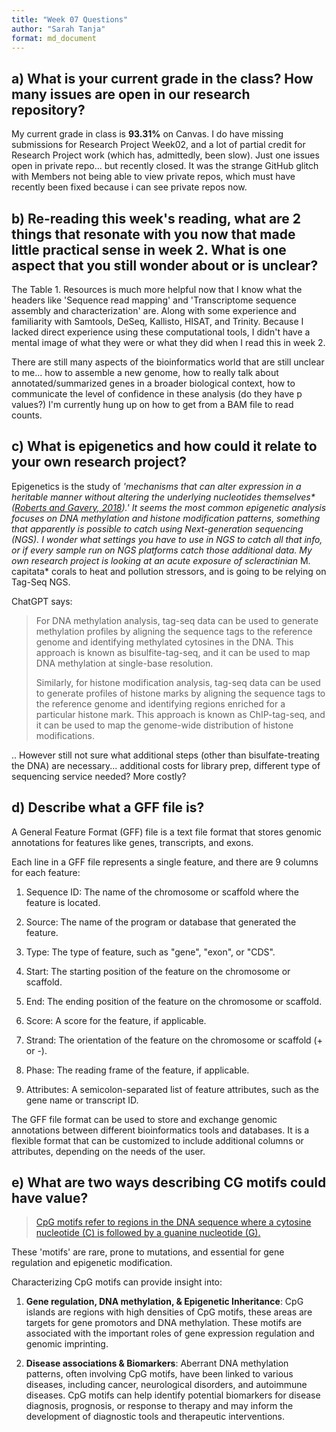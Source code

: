 ```yaml
---
title: "Week 07 Questions"
author: "Sarah Tanja"
format: md_document
---
```


## a) **What is your current grade in the class? How many issues are open in our research repository?**

My current grade in class is **93.31%** on Canvas. I do have missing submissions for Research Project Week02, and a lot of partial credit for Research Project work (which has, admittedly, been slow). Just one issues open in private repo... but recently closed. It was the strange GitHub glitch with Members not being able to view private repos, which must have recently been fixed because i can see private repos now.

## b) **Re-reading this week's reading, what are 2 things that resonate with you now that made little practical sense in week 2. What is one aspect that you still wonder about or is unclear?**

The Table 1. Resources is much more helpful now that I know what the headers like 'Sequence read mapping' and 'Transcriptome sequence assembly and characterization' are. Along with some experience and familiarity with Samtools, DeSeq, Kallisto, HISAT, and Trinity. Because I lacked direct experience using these computational tools, I didn't have a mental image of what they were or what they did when I read this in week 2.

There are still many aspects of the bioinformatics world that are still unclear to me... how to assemble a new genome, how to really talk about annotated/summarized genes in a broader biological context, how to communicate the level of confidence in these analysis (do they have p values?) I'm currently hung up on how to get from a BAM file to read counts.

## c) **What is epigenetics and how could it relate to your own research project?**

Epigenetics is the study of *'mechanisms that can alter expression in a heritable manner without altering the underlying nucleotides themselves\* ([Roberts and Gavery, 2018](https://bioone.org/journals/journal-of-shellfish-research/volume-37/issue-4/035.037.0406/Opportunities-in-Functional-Genomics--A-Primer-on-Lab-and/10.2983/035.037.0406.short)).' It seems the most common epigenetic analysis focuses on DNA methylation and histone modification patterns, something that apparently is possible to catch using Next-generation sequencing (NGS). I wonder what settings you have to use in NGS to catch all that info, or if every sample run on NGS platforms catch those additional data. My own research project is looking at an acute exposure of scleractinian* M. capitata\* corals to heat and pollution stressors, and is going to be relying on Tag-Seq NGS.

ChatGPT says:

> For DNA methylation analysis, tag-seq data can be used to generate methylation profiles by aligning the sequence tags to the reference genome and identifying methylated cytosines in the DNA. This approach is known as bisulfite-tag-seq, and it can be used to map DNA methylation at single-base resolution.
>
> Similarly, for histone modification analysis, tag-seq data can be used to generate profiles of histone marks by aligning the sequence tags to the reference genome and identifying regions enriched for a particular histone mark. This approach is known as ChIP-tag-seq, and it can be used to map the genome-wide distribution of histone modifications.

.. However still not sure what additional steps (other than bisulfate-treating the DNA) are necessary... additional costs for library prep, different type of sequencing service needed? More costly?

## d) **Describe what a GFF file is?**

A General Feature Format (GFF) file is a text file format that stores genomic annotations for features like genes, transcripts, and exons.

Each line in a GFF file represents a single feature, and there are 9 columns for each feature:

1.  Sequence ID: The name of the chromosome or scaffold where the feature is located.

2.  Source: The name of the program or database that generated the feature.

3.  Type: The type of feature, such as "gene", "exon", or "CDS".

4.  Start: The starting position of the feature on the chromosome or scaffold.

5.  End: The ending position of the feature on the chromosome or scaffold.

6.  Score: A score for the feature, if applicable.

7.  Strand: The orientation of the feature on the chromosome or scaffold (+ or -).

8.  Phase: The reading frame of the feature, if applicable.

9.  Attributes: A semicolon-separated list of feature attributes, such as the gene name or transcript ID.

The GFF file format can be used to store and exchange genomic annotations between different bioinformatics tools and databases. It is a flexible format that can be customized to include additional columns or attributes, depending on the needs of the user.

## e) **What are two ways describing CG motifs could have value?**

> [CpG motifs refer to regions in the DNA sequence where a cytosine nucleotide (C) is followed by a guanine nucleotide (G).](https://sr320.github.io/course-fish546-2023/lectures/07-methylation.html#:~:text=CpG%20motifs%20refer%20to%20regions%20in%20the%20DNA%20sequence%20where%20a%20cytosine%20nucleotide%20(C)%20is%20followed%20by%20a%20guanine%20nucleotide%20(G).)

These 'motifs' are rare, prone to mutations, and essential for gene regulation and epigenetic modification.

Characterizing CpG motifs can provide insight into:

1.  **Gene regulation, DNA methylation, & Epigenetic Inheritance**: CpG islands are regions with high densities of CpG motifs, these areas are targets for gene promotors and DNA methylation. These motifs are associated with the important roles of gene expression regulation and genomic imprinting.

2.  **Disease associations & Biomarkers**: Aberrant DNA methylation patterns, often involving CpG motifs, have been linked to various diseases, including cancer, neurological disorders, and autoimmune diseases. CpG motifs can help identify potential biomarkers for disease diagnosis, prognosis, or response to therapy and may inform the development of diagnostic tools and therapeutic interventions.

